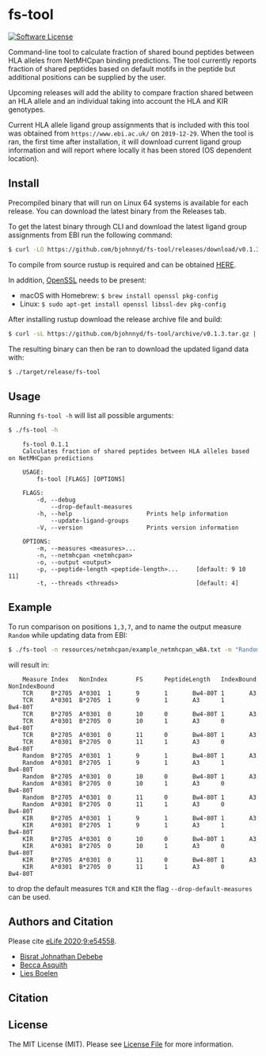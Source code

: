 # fs-tool 

[![Software License][ico-license]](LICENSE.md)

Command-line tool to calculate fraction of shared bound peptides between HLA alleles from NetMHCpan binding predictions.
The tool currently reports fraction of shared peptides based on default motifs in the peptide but additional positions can be supplied by the user.

Upcoming releases will add the ability to compare fraction shared between an HLA allele and an individual taking into account the HLA and KIR genotypes.

Current HLA allele ligand group assignments that is included with this tool was obtained from `https://www.ebi.ac.uk/` on `2019-12-29`.
When the tool is ran, the first time after installation, it will download current ligand group information and will report where locally it has been stored (OS dependent location).

## Install

Precompiled binary that will run on Linux 64 systems is available for each release. You can download the latest binary from the Releases tab.

To get the latest binary through CLI and download the latest ligand group assignments from EBI run the following command:

``` bash
$ curl -LO https://github.com/bjohnnyd/fs-tool/releases/download/v0.1.3/fs-tool && chmod +x fs-tool && ./fs-tool
```

To compile from source rustup is required and can be obtained [HERE](https://rustup.rs/).  

In addition, [OpenSSL](https://www.openssl.org) needs to be present:

 * macOS with Homebrew:
            ```
            $ brew install openssl pkg-config
            ``` 
 * Linux:
            ```
            $ sudo apt-get install openssl libssl-dev pkg-config
            ```


After installing rustup download the release archive file and build:

``` bash
$ curl -sL https://github.com/bjohnnyd/fs-tool/archive/v0.1.3.tar.gz |  tar xvz && cd fs-tool-0.1.3 && RUSTFLAGS="-Awarnings" cargo build --release --bin fs-tool
```

The resulting binary can then be ran to download the updated ligand data with:

``` bash
$ ./target/release/fs-tool
```

## Usage

Running `fs-tool -h` will list all possible arguments:

``` bash
$ ./fs-tool -h
```

```
    fs-tool 0.1.1
    Calculates fraction of shared peptides between HLA alleles based on NetMHCpan predictions

    USAGE:
        fs-tool [FLAGS] [OPTIONS]

    FLAGS:
        -d, --debug
            --drop-default-measures
        -h, --help                     Prints help information
            --update-ligand-groups
        -V, --version                  Prints version information

    OPTIONS:
        -m, --measures <measures>...
        -n, --netmhcpan <netmhcpan>
        -o, --output <output>
        -p, --peptide-length <peptide-length>...     [default: 9 10 11]
        -t, --threads <threads>                      [default: 4]
```

## Example

To run comparison on positions `1,3,7`, and to name the output measure `Random` while updating data from EBI:

``` bash
$ ./fs-tool -n resources/netmhcpan/example_netmhcpan_wBA.txt -m "Random:1,3,7" --update-ligand-groups -o random_result.tsv
```

will result in:

```
    Measure Index   NonIndex        FS      PeptideLength   IndexBound      NonIndexBound
    TCR     B*2705  A*0301  1       9       1       Bw4-80T 1       A3
    TCR     A*0301  B*2705  1       9       1       A3      1       Bw4-80T
    TCR     B*2705  A*0301  0       10      0       Bw4-80T 1       A3
    TCR     A*0301  B*2705  0       10      1       A3      0       Bw4-80T
    TCR     B*2705  A*0301  0       11      0       Bw4-80T 1       A3
    TCR     A*0301  B*2705  0       11      1       A3      0       Bw4-80T
    Random  B*2705  A*0301  1       9       1       Bw4-80T 1       A3
    Random  A*0301  B*2705  1       9       1       A3      1       Bw4-80T
    Random  B*2705  A*0301  0       10      0       Bw4-80T 1       A3
    Random  A*0301  B*2705  0       10      1       A3      0       Bw4-80T
    Random  B*2705  A*0301  0       11      0       Bw4-80T 1       A3
    Random  A*0301  B*2705  0       11      1       A3      0       Bw4-80T
    KIR     B*2705  A*0301  1       9       1       Bw4-80T 1       A3
    KIR     A*0301  B*2705  1       9       1       A3      1       Bw4-80T
    KIR     B*2705  A*0301  0       10      0       Bw4-80T 1       A3
    KIR     A*0301  B*2705  0       10      1       A3      0       Bw4-80T
    KIR     B*2705  A*0301  0       11      0       Bw4-80T 1       A3
    KIR     A*0301  B*2705  0       11      1       A3      0       Bw4-80T
```

 to drop the default measures `TCR` and `KIR` the flag `--drop-default-measures` can be used.

## Authors and Citation

Please cite [eLife 2020;9:e54558](https://doi.org/10.7554/eLife.54558).

- [Bisrat Johnathan Debebe][link-author]
- [Becca Asquith][link-author1]
- [Lies Boelen][link-author2]

## Citation

## License

The MIT License (MIT). Please see [License File](LICENSE.md) for more information.

[ico-version]: https://img.shields.io/packagist/v/:vendor/fs-tool.svg?style=flat-square
[ico-license]: https://img.shields.io/badge/license-MIT-brightgreen.svg?style=flat-square
[ico-travis]: https://img.shields.io/travis/:vendor/fs-tool/master.svg?style=flat-square
[ico-scrutinizer]: https://img.shields.io/scrutinizer/coverage/g/:vendor/fs-tool.svg?style=flat-square
[ico-code-quality]: https://img.shields.io/scrutinizer/g/:vendor/fs-tool.svg?style=flat-square
[ico-downloads]: https://img.shields.io/packagist/dt/:vendor/fs-tool.svg?style=flat-square

[link-packagist]: https://packagist.org/packages/:vendor/fs-tool
[link-travis]: https://travis-ci.org/:vendor/fs-tool
[link-scrutinizer]: https://scrutinizer-ci.com/g/:vendor/fs-tool/code-structure
[link-code-quality]: https://scrutinizer-ci.com/g/:vendor/fs-tool
[link-downloads]: https://packagist.org/packages/:vendor/fs-tool
[link-author]: https://github.com/bjohnnyd
[link-author1]: https://github.com/becca-asquith
[link-author2]: https://github.com/liesb
